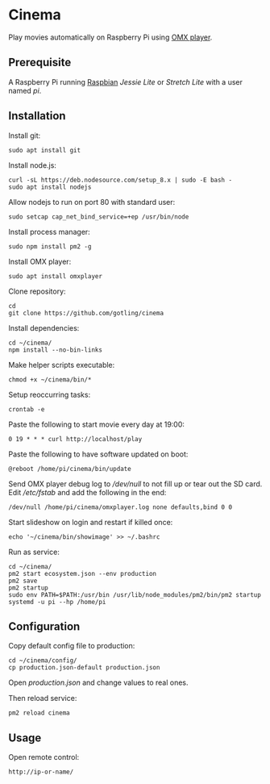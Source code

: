 # Cinema
Play movies automatically on Raspberry Pi using [OMX player](http://elinux.org/Omxplayer).

## Prerequisite

A Raspberry Pi running [Raspbian](https://www.raspberrypi.org/downloads/raspbian/) *Jessie Lite* or *Stretch Lite* with a user named *pi*.

## Installation

Install git:

    sudo apt install git

Install node.js:

    curl -sL https://deb.nodesource.com/setup_8.x | sudo -E bash -
    sudo apt install nodejs

Allow nodejs to run on port 80 with standard user:

    sudo setcap cap_net_bind_service=+ep /usr/bin/node

Install process manager:

    sudo npm install pm2 -g

Install OMX player:

    sudo apt install omxplayer

Clone repository:

    cd
    git clone https://github.com/gotling/cinema

Install dependencies:

    cd ~/cinema/
    npm install --no-bin-links

Make helper scripts executable:

    chmod +x ~/cinema/bin/*

Setup reoccurring tasks:

    crontab -e

Paste the following to start movie every day at 19:00:

    0 19 * * * curl http://localhost/play

Paste the following to have software updated on boot:

    @reboot /home/pi/cinema/bin/update

Send OMX player debug log to */dev/null* to not fill up or tear out the SD card. Edit */etc/fstab* and add the following in the end:

    /dev/null /home/pi/cinema/omxplayer.log none defaults,bind 0 0

Start slideshow on login and restart if killed once:

    echo '~/cinema/bin/showimage' >> ~/.bashrc

Run as service:

    cd ~/cinema/
    pm2 start ecosystem.json --env production
    pm2 save
    pm2 startup
    sudo env PATH=$PATH:/usr/bin /usr/lib/node_modules/pm2/bin/pm2 startup systemd -u pi --hp /home/pi

## Configuration

Copy default config file to production:

    cd ~/cinema/config/
    cp production.json-default production.json

Open *production.json* and change values to real ones.

Then reload service:

    pm2 reload cinema

## Usage

Open remote control:

    http://ip-or-name/
